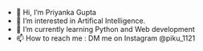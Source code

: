 - 👋 Hi, I’m Priyanka Gupta
- 👀 I’m interested in Artifical Intelligence. 
- 🌱 I’m currently learning Python and Web development
- 📫 How to reach me :
     DM me on Instagram @piku_1121
      
